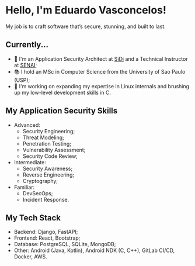 # Hello, I'm Eduardo Vasconcelos!

My job is to craft software that’s secure, stunning, and built to last.

## Currently... 

- :briefcase: I'm an Application Security Architect at <a href="https://www.sidi.org.br/en/" target="_blank">SiDi</a> and a Technical Instructor at <a href="https://www.sp.senai.br/" target="_blank">SENAI</a>;
- :books: I hold an MSc in Computer Science from the University of Sao Paulo (USP);
- :seedling: I'm working on expanding my expertise in Linux internals and brushing up my low-level development skills in C.

## My Application Security Skills

- Advanced:
  - Security Engineering;
  - Threat Modeling;
  - Penetration Testing;
  - Vulnerability Assessment;
  - Security Code Review;
- Intermediate:
  - Security Awareness;
  - Reverse Engineering;
  - Cryptography;
- Familiar:
  - DevSecOps;
  - Incident Response.

## My Tech Stack 

- Backend: Django, FastAPI;
- Frontend: React, Bootstrap;
- Database: PostgreSQL, SQLite, MongoDB;
- Other: Android (Java, Kotlin), Android NDK (C, C++), GitLab CI/CD, Docker, AWS.
